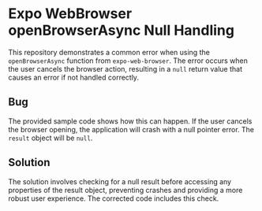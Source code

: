 # Expo WebBrowser openBrowserAsync Null Handling
This repository demonstrates a common error when using the `openBrowserAsync` function from `expo-web-browser`. The error occurs when the user cancels the browser action, resulting in a `null` return value that causes an error if not handled correctly.

## Bug
The provided sample code shows how this can happen.  If the user cancels the browser opening, the application will crash with a null pointer error.  The `result` object will be `null`. 

## Solution
The solution involves checking for a null result before accessing any properties of the result object, preventing crashes and providing a more robust user experience.  The corrected code includes this check.